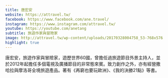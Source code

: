 ```yaml
---
title: 唐宏安
website: https://attravel.tw/
facebook: https://www.facebook.com/ane.travel/
instagram: https://www.instagram.com/attravel.tw/
youtube: https://youtube.com/anetang
subtitle: 旅遊作家與冒險家
image: http://attravel.tw/wp-content/uploads/20170328004758_53-768x576.jpg
highlight: true
---
```


唐宏安，旅遊作家與冒險家，遊歷世界60國，曾擔任過旅遊節目外景主持人，並於2012年起擔任多個電視及廣播節目的非常態來賓。致力創作之外，亦有經營撒哈拉與摩洛哥全境旅遊產品。著有《再窮也要玩歐洲》、《我的決勝21點》等書。